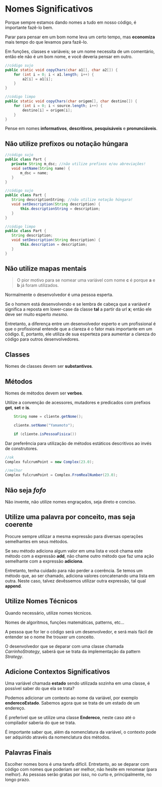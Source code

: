 # Nomes Significativos

Porque sempre estamos dando nomes a tudo em nosso código, é importante fazê-lo bem.

Parar para pensar em um bom nome leva um certo tempo, mas **economiza** mais tempo do que levamos para fazê-lo.

Em funções, classes e variáveis; se um nome necessita de um comentário, então ele não é um bom nome, e você deveria pensar em outro.

```Java
//código sujo
public static void copyChars(char a1[], char a2[]) {
    for (int i = 0; i < a1.length; i++) {
        a2[i] = a1[i];
    }
}

//código limpo
public static void copyChars(char origem[], char destino[]) {
    for (int i = 0; i < source.length; i++) {
        destino[i] = origem[i];
    }
}
```
Pense em nomes **informativos**, **descritivos**, **pesquisáveis** e **pronunciáveis**. 

## Não utilize prefixos ou notação húngara

 ````Java
 //código sujo
 public class Part {
    private String m_dsc; //não utilize prefixos e/ou abreviações!
    void setName(String name) {
        m_dsc = name;
    }
}

//código sujo
public class Part {
    String descriptionString; //não utilize notação húngara!
    void setDescription(String description) {
        this.descriptionString = description;
    }
}

//código limpo
public class Part {
    String description;
    void setDescription(String description) {
        this.description = description;
    }
}
````

## Não utilize mapas mentais

> O pior motivo para se nomear uma variável com nome **c** é porque **a** e **b** já foram utilizados.

Normalmente o desenvolvedor é uma pessoa esperta.

Se o homem está desenvolvendo e se lembra de cabeça que a variável **r** significa a reposta em lower-case da classe **tal** a partir da url **x**; então ele deve ser muito esperto *mesmo*.

Entretanto, a diferença entre um desenvolvedor esperto e um profissional é que o profissional entende que a clareza é o fator mais importante em um código. E, portanto, ele utiliza de sua esperteza para aumentar a clareza do código para outros desenvolvedores.

## Classes

Nomes de classes devem ser **substantivos**.

## Métodos

Nomes de métodos devem ser **verbos**.

Utilize a convenção de acessores, mutadores e predicados com prefixos **get**, **set** e **is**.

````Java
    String nome = cliente.getNome();

    cliente.setName("Yamamoto");

    if (cliente.isPessoaFisica())
````

Dar preferência para utilização de métodos estáticos descritivos ao invés de construtores.

````Java
//ok
Complex fulcrumPoint = new Complex(23.0);

//melhor
Complex fulcrumPoint = Complex.FromRealNumber(23.0);
````

## Não seja *fofo*

Não invente, não utilize nomes engraçados, seja direto e conciso.

## Utilize uma palavra por conceito, mas seja coerente

Procure sempre utilizar a mesma expressão para diversas operações semelhantes em seus métodos.

Se seu método adiciona algum valor em uma lista e você chama este método com a expressão **add**, não chame outro método que faz uma ação semelhante com a expressão **adiciona**.

Entretanto, tenha cuidado para não perder a coerência. Se temos um método que, ao ser chamado, adiciona valores concatenando uma lista em outra. Neste caso, talvez devêssemos utilizar outra expressão, tal qual **append**.

## Utilize Nomes Técnicos

Quando necessário, utilize nomes técnicos.

Nomes de algoritmos, funções matemáticas, patterns, etc...

A pessoa que for ler o código será um desenvolvedor, e será mais fácil de entender se o nome lhe trouxer um conceito.

O desenvolvedor que se deparar com uma classe chamada *CarrinhoStrategy*, saberá que se trata da implementação da pattern *Strategy*.

## Adicione Contextos Significativos

Uma variável chamada **estado** sendo utilizada sozinha em uma classe, é possível saber do que ela se trata?

Podemos adicionar um contexto ao nome da variável, por exemplo **enderecoEstado**. Sabemos agora que se trata de um estado de um endereço.

É preferível que se utilize uma classe **Endereco**, neste caso até o compilador saberia do que se trata.

É importante saber que, além da nomenclatura da variável, o contexto pode ser adquirido através da nomenclatura dos métodos.

## Palavras Finais

Escolher nomes bons é uma tarefa difícil. Entretanto, ao se deparar com código com nomes que poderiam ser melhor, não hesite em renomear (para melhor). As pessoas serão gratas por isso, no curto e, principalmente, no longo prazo.